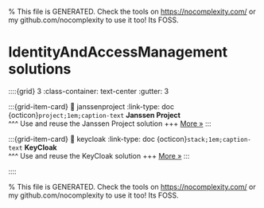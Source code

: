 
% This file is GENERATED. Check the tools on https://nocomplexity.com/ or my github.com/nocomplexity to use it too! Its FOSS. 

# IdentityAndAccessManagement solutions 
::::{grid} 3
:class-container: text-center
:gutter: 3 

:::{grid-item-card}
:link: janssenproject
:link-type: doc
{octicon}`project;1em;caption-text` **Janssen Project**        
^^^
Use and reuse the Janssen Project solution
+++
[More »](janssenproject)
:::

:::{grid-item-card}
:link: keycloak
:link-type: doc
{octicon}`stack;1em;caption-text` **KeyCloak**        
^^^
Use and reuse the KeyCloak solution
+++
[More »](keycloak)
:::

::::


% This file is GENERATED. Check the tools on https://nocomplexity.com/ or my github.com/nocomplexity to use it too! Its FOSS. 

